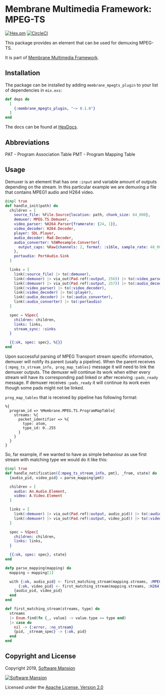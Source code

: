 # Membrane Multimedia Framework: MPEG-TS

[![Hex.pm](https://img.shields.io/hexpm/v/membrane_mpegts_plugin.svg)](https://hex.pm/packages/membrane_mpegts_plugin)
[![CircleCI](https://circleci.com/gh/membraneframework/membrane_mpegts_plugin.svg?style=svg)](https://circleci.com/gh/membraneframework/membrane_mpegts_plugin)

This package provides an element that can be used for demuxing MPEG-TS.

It is part of [Membrane Multimedia Framework](https://membraneframework.org).

## Installation

The package can be installed by adding `membrane_mpegts_plugin` to your list of dependencies in `mix.exs`:

```elixir
def deps do
  [
    {:membrane_mpegts_plugin, "~> 0.1.0"}
  ]
end
```

The docs can be found at [HexDocs](https://hexdocs.pm/membrane_mpegts_plugin).

## Abbreviations

PAT - Program Association Table
PMT - Program Mapping Table

## Usage

Demuxer is an element that has one `:input` and variable amount of outputs depending on the stream.
In this particular example we are demuxing a file that contains MPEG1 audio and H264 video.

```elixir
@impl true
def handle_init(path) do
  children = [
    source_file: %File.Source{location: path, chunk_size: 64_000},
    demuxer: MPEG.TS.Demuxer,
    video_parser: %H264.Parser{framerate: {24, 1}},
    video_decoder: H264.Decoder,
    player: SDL.Player,
    audio_decoder: Mad.Decoder,
    audio_converter: %SWResample.Converter{
      output_caps: %Raw{channels: 2, format: :s16le, sample_rate: 48_000}
    },
    portaudio: PortAudio.Sink
  ]

  links = [
    link(:source_file) |> to(:demuxer),
    link(:demuxer) |> via_out(Pad.ref(:output, 256)) |> to(:video_parser),
    link(:demuxer) |> via_out(Pad.ref(:output, 257)) |> to(:audio_decoder),
    link(:video_parser) |> to(:video_decoder),
    link(:video_decoder) |> to(:player),
    link(:audio_decoder) |> to(:audio_converter),
    link(:audio_converter) |> to(:portaudio)
  ]

  spec = %Spec{
    children: children,
    links: links,
    stream_sync: :sinks
  }

  {{:ok, spec: spec}, %{}}
end
```

Upon successful parsing of MPEG Transport stream specific information, demuxer will notify
its parent (usally a pipeline). When the parent receives `{:mpeg_ts_stream_info, prog_map_tables}` message it will need to
link the demuxer outputs. The demuxer will continue its work when either every stream will have its
corresponding pad linked or after receiving `:pads_ready` message. If demuxer receives
`:pads_ready` it will continue its work even though some pads might not be linked.

`prog_map_tables` that is received by pipeline has following format:

```
%{
  program_id => %Membrane.MPEG.TS.ProgramMapTable{
    streams: %{
      packet_identifier => %{
        type: atom,
        type_id: 0..255
      }
    }
  }
}
```

So, far example, if we wanted to have as simple behaviour as use first stream with matching type
we would do it like this:

```elixir
@impl true
def handle_notification({:mpeg_ts_stream_info, pmt}, _from, state) do
  {audio_pid, video_pid} = parse_mapping(pmt)

  children = [
    audio: An.Audio.Element,
    video: A.Video.Element
  ]

  links = [
    link(:demuxer) |> via_out(Pad.ref(:output, audio_pid)) |> to(:audio),
    link(:demuxer) |> via_out(Pad.ref(:output, video_pid)) |> to(:video)
  ]

  spec = %Spec{
    children: children,
    links: links,
  }

  {{:ok, spec: spec}, state}
end

defp parse_mapping(mapping) do
  mapping = mapping[1]

  with {:ok, audio_pid} <- first_matching_stream(mapping.streams, :MPEG1_AUDIO),
      {:ok, video_pid} <- first_matching_stream(mapping.streams, :H264) do
    {audio_pid, video_pid}
  end
end

def first_matching_stream(streams, type) do
  streams
  |> Enum.find(fn {_, value} -> value.type == type end)
  |> case do
    nil -> {:error, :no_stream}
    {pid, _stream_spec} -> {:ok, pid}
  end
end
```

## Copyright and License

Copyright 2019, [Software Mansion](https://swmansion.com/?utm_source=git&utm_medium=readme&utm_campaign=membrane_mpegts_plugin)

[![Software Mansion](https://logo.swmansion.com/logo?color=white&variant=desktop&width=200&tag=membrane-github)](https://swmansion.com/?utm_source=git&utm_medium=readme&utm_campaign=membrane_mpegts_plugin)

Licensed under the [Apache License, Version 2.0](https://github.com/membraneframework/membrane_mpegts_plugin/blob/master/LICENSE)
